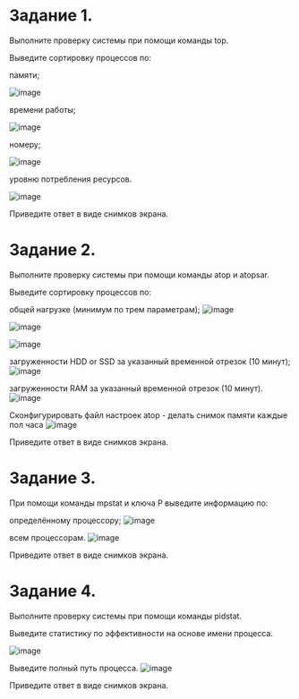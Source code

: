 # Задание 1.
 Выполните проверку системы при помощи команды top.

Выведите сортировку процессов по:

памяти;

![image](https://user-images.githubusercontent.com/121052923/208976035-39f6a67b-8912-46a3-8a58-739dede45d44.png)

времени работы;

![image](https://user-images.githubusercontent.com/121052923/208976118-3942a4d8-6e4f-48bf-8455-80ff58601d2e.png)

номеру;

![image](https://user-images.githubusercontent.com/121052923/208976376-be9f3c94-ebc8-4dd6-b031-22f8bb432876.png)

уровню потребления ресурсов.

![image](https://user-images.githubusercontent.com/121052923/208976575-9aaf4e11-5834-4c37-8493-8773a10d4a7c.png)

Приведите ответ в виде снимков экрана.


# Задание 2.
Выполните проверку системы при помощи команды atop и atopsar.

Выведите сортировку процессов по:

общей нагрузке (минимум по трем параметрам);
![image](https://user-images.githubusercontent.com/121052923/208977829-5b975fba-37bb-4cd1-b9ce-50ab3dceea55.png)

![image](https://user-images.githubusercontent.com/121052923/208986507-d6effd77-5605-48a5-b94f-0f66f95a16b0.png)

![image](https://user-images.githubusercontent.com/121052923/208992657-1e3bc047-2f36-4b87-819b-fc1d0ae3454d.png)

загруженности HDD or SSD за указанный временной отрезок (10 минут);
![image](https://user-images.githubusercontent.com/121052923/208994234-302e8d03-da26-4483-a63d-30cc5d79cf5b.png)

загруженности RAM за указанный временной отрезок (10 минут).
![image](https://user-images.githubusercontent.com/121052923/208994349-27fad055-9928-49a7-8ac2-fbe5dcfbacc7.png)

Сконфигурировать файл настроек atop - делать снимок памяти каждые пол часа
![image](https://user-images.githubusercontent.com/121052923/208995361-e84e626d-a4c4-4eae-b86b-12613cbbb81b.png)


Приведите ответ в виде снимков экрана.

# Задание 3.
При помощи команды mpstat и ключа P выведите информацию по:

определённому процессору;
![image](https://user-images.githubusercontent.com/121052923/208995939-1df5e94e-ba5d-4c7c-8680-b071dbdbfa66.png)

всем процессорам.
![image](https://user-images.githubusercontent.com/121052923/208995803-ed3c4851-ce7b-4632-8c4f-a9607a76c5f8.png)

Приведите ответ в виде снимков экрана.

# Задание 4.
Выполните проверку системы при помощи команды pidstat.

Выведите статистику по эффективности на основе имени процесса.

![image](https://user-images.githubusercontent.com/121052923/209190846-65844d7a-2353-4730-8078-d61320b3de34.png)

Выведите полный путь процесса.
![image](https://user-images.githubusercontent.com/121052923/209190804-7830b1aa-dd11-42f5-8289-dfbfefc4bcb7.png)

Приведите ответ в виде снимков экрана.
